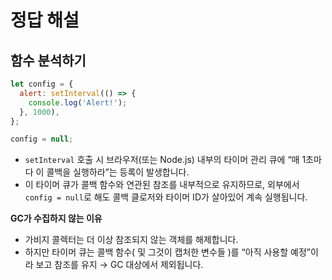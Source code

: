 # 정답 해설

## 함수 분석하기

```js
let config = {
  alert: setInterval(() => {
    console.log('Alert!');
  }, 1000),
};

config = null;
```

- `setInterval` 호출 시 브라우저(또는 Node.js) 내부의 타이머 관리 큐에 “매 1초마다 이 콜백을 실행하라”는 등록이 발생합니다.
- 이 타이머 큐가 콜백 함수와 연관된 참조를 내부적으로 유지하므로, 외부에서 `config = null`로 해도 콜백 클로저와 타이머 ID가 살아있어 계속 실행됩니다.

**GC가 수집하지 않는 이유**

- 가비지 콜렉터는 더 이상 참조되지 않는 객체를 해제합니다.
- 하지만 타이머 큐는 콜백 함수( 및 그것이 캡처한 변수들 )를 “아직 사용할 예정”이라 보고 참조를 유지 → GC 대상에서 제외됩니다.
